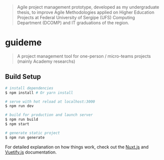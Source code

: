 > Agile project management prototype, developed as my undergraduate thesis, to improve Agile Methodologies applied on Higher Education Projects at Federal University of Sergipe (UFS) Computing Department (DCOMP) and IT graduations of the region.
# guideme

> A project management tool for one-person / micro-teams projects (mainly Academy researchs) 

## Build Setup

``` bash
# install dependencies
$ npm install # Or yarn install

# serve with hot reload at localhost:3000
$ npm run dev

# build for production and launch server
$ npm run build
$ npm start

# generate static project
$ npm run generate
```

For detailed explanation on how things work, check out the [Nuxt.js](https://github.com/nuxt/nuxt.js) and [Vuetify.js](https://vuetifyjs.com/) documentation.
